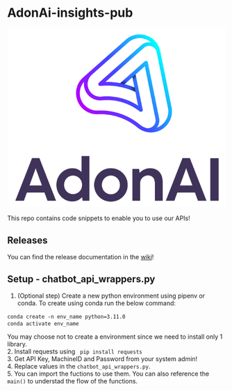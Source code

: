 # AdonAi-insights-pub 
![Logo](assets/adonai_logo.png)

This repo contains code snippets to enable you to use our APIs! 

## Releases
You can find the release documentation in the [wiki](https://github.com/Datawhispercouk/AdonAi-insights-pub/wiki/Releases)!  

## Setup - chatbot_api_wrappers.py
1. (Optional step) Create a new python environment using pipenv or conda. To create using conda run the below command: 

```
conda create -n env_name python=3.11.0 
conda activate env_name
```
You may choose not to create a environment since we need to install only 1 library.  
2. Install requests using ``` pip install requests```  
3. Get API Key, MachineID and Password from your system admin!  
4. Replace values in the `chatbot_api_wrappers.py`.  
5. You can import the fuctions to use them. You can also reference the `main()` to understad the flow of the functions. 

